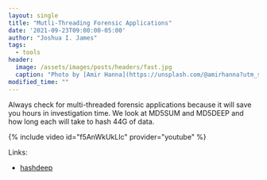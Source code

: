 ```yaml
---
layout: single
title: "Mutli-Threading Forensic Applications"
date: '2021-09-23T09:00:00-05:00'
author: "Joshua I. James"
tags:
  - tools
header:
  image: /assets/images/posts/headers/fast.jpg
  caption: "Photo by [Amir Hanna](https://unsplash.com/@amirhanna?utm_source=unsplash&utm_medium=referral&utm_content=creditCopyText) on [Unsplash](https://unsplash.com/s/photos/fast?utm_source=unsplash&utm_medium=referral&utm_content=creditCopyText)"
modified_time: ""
---
```


Always check for multi-threaded forensic applications because it will save you hours in investigation time. We look at MD5SUM and MD5DEEP and how long each will take to hash 44G of data.

{% include video id="f5AnWkUkLIc" provider="youtube" %}

Links:

* [hashdeep](http://md5deep.sourceforge.net/)